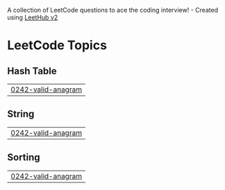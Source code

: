 A collection of LeetCode questions to ace the coding interview! - Created using [LeetHub v2](https://github.com/arunbhardwaj/LeetHub-2.0)
<!---LeetCode Topics Start-->
# LeetCode Topics
## Hash Table
|  |
| ------- |
| [0242-valid-anagram](https://github.com/kylekim-dev/Leetcode-Data-Structures-And-Algorithms/tree/master/0242-valid-anagram) |
## String
|  |
| ------- |
| [0242-valid-anagram](https://github.com/kylekim-dev/Leetcode-Data-Structures-And-Algorithms/tree/master/0242-valid-anagram) |
## Sorting
|  |
| ------- |
| [0242-valid-anagram](https://github.com/kylekim-dev/Leetcode-Data-Structures-And-Algorithms/tree/master/0242-valid-anagram) |
<!---LeetCode Topics End-->